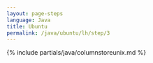 ```yaml
---
layout: page-steps
language: Java
title: Ubuntu
permalink: /java/ubuntu/lh/step/3
---
```


{% include partials/java/columnstoreunix.md %}
